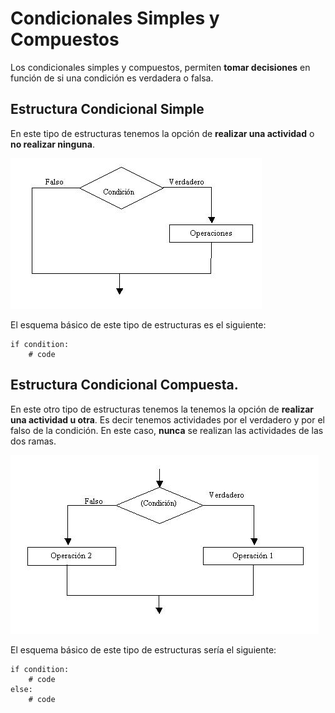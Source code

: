 # Condicionales Simples y Compuestos

Los condicionales simples y compuestos, permiten **tomar decisiones** en función de si una condición es verdadera o falsa.

## Estructura Condicional Simple

En este tipo de estructuras tenemos la opción de **realizar una actividad** o **no realizar ninguna**.

![Estructura Condicional Simple](https://github.com/JuananA1000/PythonYa/blob/main/04.%20Estructuras%20Condicionales/01.%20Condicionales%20Simples%20y%20Compuestos/ECS.jpg?raw=true)

El esquema básico de este tipo de estructuras es el siguiente:
```
if condition:
    # code
```

## Estructura Condicional Compuesta.

En este otro tipo de estructuras tenemos la tenemos la opción de **realizar una actividad u otra**. Es decir tenemos actividades por el verdadero y por el falso de la condición. En este caso, **nunca** se realizan las actividades de las dos ramas.

![Estructura Condicional Compuesta](https://github.com/JuananA1000/PythonYa/blob/main/04.%20Estructuras%20Condicionales/01.%20Condicionales%20Simples%20y%20Compuestos/ECC.jpg?raw=true)

El esquema básico de este tipo de estructuras sería el siguiente:
```
if condition:
    # code
else:
    # code
```
